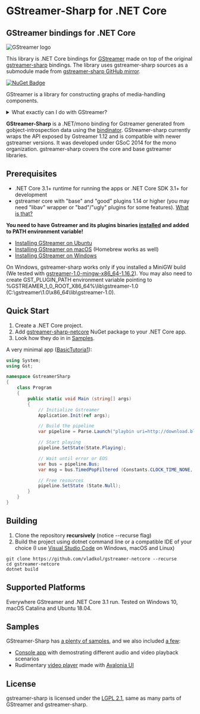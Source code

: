 # GStreamer-Sharp for .NET Core
## GStreamer bindings for .NET Core
![GStreamer logo](https://gstreamer.freedesktop.org/data/images/artwork/gstreamer-logo.svg)

This library is .NET Core bindings for [GStreamer](https://gstreamer.freedesktop.org/) made on top of the original [gstreamer-sharp](https://gitlab.freedesktop.org/gstreamer/gstreamer-sharp) bindings. The library uses gstreamer-sharp sources as a submodule made from [gstreamer-sharp GitHub mirror](https://github.com/GStreamer/gstreamer-sharp).

[![NuGet Badge](https://buildstats.info/nuget/gstreamer-sharp-netcore)](https://www.nuget.org/packages/gstreamer-sharp-netcore/)

GStreamer is a library for constructing graphs of media-handling components.
<details>
<summary>What exactly can I do with GStreamer?</summary>
GStreamer supports a range of scenarios from simple audio and video playback and streaming to complex audio (mixing) and video (non-linear editing) processing.

Applications can take advantage of advances in codec and filter technology transparently. Developers can add new codecs and filters by writing a simple plugin with a clean, generic interface. 
[Even more details](https://gstreamer.freedesktop.org/features/index.html)
</details>

**GStreamer-Sharp** is a .NET/mono binding for Gstreamer
generated from gobject-introspection data using the [bindinator](https://github.com/GLibSharp/bindinator). GStreamer-sharp currently wraps the API exposed by Gstreamer 1.12 and is compatible with newer gstreamer versions. It was developed
under GSoC 2014 for the mono organization. gstreamer-sharp covers
the core and base gstreamer libraries.

## Prerequisites
* .NET Core 3.1+ runtime for running the apps or .NET Core SDK 3.1+ for development 
* gstreamer core with "base" and "good" plugins 1.14 or higher (you may need "libav" wrapper or "bad"/"ugly" plugins for some features). 
[What is that?](https://gstreamer.freedesktop.org/documentation/additional/splitup.html)

**You need to have Gstreamer and its plugins binaries [installed](https://gstreamer.freedesktop.org/documentation/installing/index.html) and added to PATH environment variable!**
* [Installing GStreamer on Ubuntu](https://gstreamer.freedesktop.org/documentation/installing/on-linux.html#install-gstreamer-on-ubuntu-or-debian)
* [Installing GStreamer on macOS](https://gstreamer.freedesktop.org/documentation/installing/on-mac-osx.html) (Homebrew works as well)
* [Installing GStreamer on Windows](https://gstreamer.freedesktop.org/documentation/installing/on-windows.html) 

On Windows, gstreamer-sharp works only if you installed a MiniGW build (We tested with [gstreamer-1.0-mingw-x86_64-1.16.2](gstreamer-1.0-mingw-x86_64-1.16.2.msi)). You may also need to create GST_PLUGIN_PATH environment variable pointing to %GSTREAMER_1_0_ROOT_X86_64%\lib\gstreamer-1.0 (C:\gstreamer\1.0\x86_64\lib\gstreamer-1.0).

## Quick Start
1) Create a .NET Core project. 
2) Add [gstreamer-sharp-netcore](https://www.nuget.org/packages/gstreamer-sharp-netcore/) NuGet package to your .NET Core app. 
3) Look how they do in in [Samples](#samples).

A very minimal app ([BasicTutoria1](https://github.com/GStreamer/gstreamer-sharp/blob/master/samples/BasicTutorial1.cs)):
```cs
using System;
using Gst; 

namespace GstreamerSharp
{
	class Program
	{
		public static void Main (string[] args)
		{
			// Initialize Gstreamer
			Application.Init(ref args);

			// Build the pipeline
			var pipeline = Parse.Launch("playbin uri=http://download.blender.org/durian/trailer/sintel_trailer-1080p.mp4");

			// Start playing
			pipeline.SetState(State.Playing);

			// Wait until error or EOS
			var bus = pipeline.Bus;
			var msg = bus.TimedPopFiltered (Constants.CLOCK_TIME_NONE, MessageType.Eos | MessageType.Error);

			// Free resources
			pipeline.SetState (State.Null);
		}
	}
}
```


## Building 
1) Clone the repository **recursively** (notice --recurse flag)
2) Build the project using dotnet command line or a compatible IDE of your choice (I use [Visual Studio Code](https://code.visualstudio.com/) on Windows, macOS and Linux)
```
git clone https://github.com/vladkol/gstreamer-netcore --recurse
cd gstreamer-netcore
dotnet build
```

## Supported Platforms
Everywhere GStreamer and .NET Core 3.1 run. Tested on Windows 10, macOS Catalina and Ubuntu 18.04.

## Samples
GStreamer-Sharp has [a plenty of samples](https://github.com/GStreamer/gstreamer-sharp/tree/master/samples), and we also included [a few](samples): 
* [Console app](samples/ConsoleSample) with demostrating different audio and video playback scenarios 
* Rudimentary [video player](samples/AvaloniaPlayer) made with [Avalonia UI](https://github.com/AvaloniaUI/Avalonia)

## License 
gstreamer-sharp is licensed under the [LGPL 2.1](https://www.gnu.org/licenses/lgpl-2.1.html), same as many parts of GStreamer and gstreamer-sharp.

